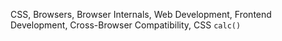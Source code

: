 CSS, Browsers, Browser Internals, Web Development, Frontend Development, Cross-Browser Compatibility, CSS `calc()`
